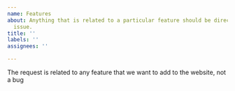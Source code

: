 ```yaml
---
name: Features
about: Anything that is related to a particular feature should be directed to this
  issue.
title: ''
labels: ''
assignees: ''

---
```


The request is related to any feature that we want to add to the website, not a bug
